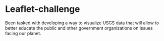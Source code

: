 # Leaflet-challenge
Been tasked with developing a way to visualize USGS data that will allow to better educate the public and other government organizations on issues facing our planet.

